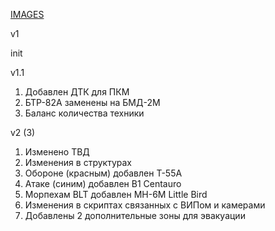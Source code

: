 [IMAGES](https://drive.google.com/drive/folders/15sMPpfgntKe_nP4zgJ18JfEwvhv26n-3?usp=sharing)

v1

init

v1.1

1. Добавлен ДТК для ПКМ
2. БТР-82А заменены на БМД-2М
3. Баланс количества техники

v2 (3)

1. Изменено ТВД
2. Изменения в структурах
3. Обороне (красным) добавлен Т-55А
4. Атаке (синим) добавлен B1 Centauro
5. Морпехам BLT добавлен MH-6M Little Bird
6. Изменения в скриптах связанных с ВИПом и камерами
7. Добавлены 2 дополнительные зоны для эвакуации
